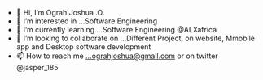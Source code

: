 - 👋 Hi, I’m Ograh Joshua .O.
- 👀 I’m interested in ...Software Engineering
- 🌱 I’m currently learning ...Software Engineering @ALXafrica
- 💞️ I’m looking to collaborate on ...Different Project, on website, Mmobile app and Desktop software development
- 📫 How to reach me ...ograhjoshua@gmail.com or on twitter @jasper_185

<!---
JasperMyles/JasperMyles is a ✨ special ✨ repository because its `README.md` (this file) appears on your GitHub profile.
You can click the Preview link to take a look at your changes.
--->
